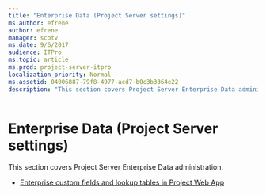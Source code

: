 ```yaml
---
title: "Enterprise Data (Project Server settings)"
ms.author: efrene
author: efrene
manager: scotv
ms.date: 9/6/2017
audience: ITPro
ms.topic: article
ms.prod: project-server-itpro
localization_priority: Normal
ms.assetid: 04006887-79f8-4977-acd7-b0c3b3364e22
description: "This section covers Project Server Enterprise Data administration."
---
```


# Enterprise Data (Project Server settings)
 
This section covers Project Server Enterprise Data administration.
  
- [Enterprise custom fields and lookup tables in Project Web App](enterprise-custom-fields-and-lookup-tables-in-project-web-app.md)
    

